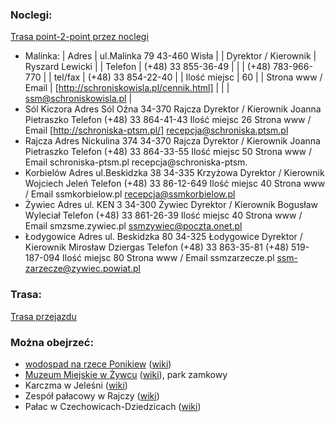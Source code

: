 ### Noclegi:
[Trasa point-2-point przez noclegi](https://maps.openrouteservice.org/directions?n1=49.70712&n2=19.229246&n3=13&a=49.793619,18.789495,49.637751,18.946235,49.520908,19.027039,49.502513,19.097156,49.58232,19.34373,49.728449,19.125429,49.686166,19.210731,49.914745,19.005904&b=1a&c=0&g1=-1&g2=0&h2=3&k1=en-US&k2=km)
- Malinka: 
| Adres | ul.Malinka 79 43-460 Wisła |
| Dyrektor / Kierownik | Ryszard Lewicki |
| Telefon | (+48) 33 855-36-49 |
| | (+48) 783-966-770 |
| tel/fax | (+48) 33 854-22-40 |
| Ilość miejsc | 60 |
| Strona www / Email | [http://schroniskowisla.pl/cennik.html] |
| | ssm@schroniskowisla.pl |
- Sól Kiczora
    Adres 	Sól Oźna 34-370 Rajcza
    Dyrektor / Kierownik 	Joanna Pietraszko
    Telefon 	(+48) 33 864-41-43
    Ilość miejsc 	26
    Strona www / Email 	[http://schroniska-ptsm.pl/]
    recepcja@schroniska.ptsm.pl
- Rajcza
    Adres 	Nickulina 374 34-370 Rajcza
    Dyrektor / Kierownik 	Joanna Pietraszko
    Telefon 	(+48) 33 864-33-55
    Ilość miejsc 	50
    Strona www / Email 	schroniska-ptsm.pl
    recepcja@schroniska-ptsm.
- Korbielów
    Adres 	ul.Beskidzka 38 34-335 Krzyżowa
    Dyrektor / Kierownik 	Wojciech Jeleń
    Telefon 	(+48) 33 86-12-649
    Ilość miejsc 	40
    Strona www / Email 	ssmkorbielow.pl
    recepcja@ssmkorbielow.pl
- Żywiec
    Adres 	ul. KEN 3 34-300 Żywiec
    Dyrektor / Kierownik 	Bogusław Wyleciał
    Telefon 	(+48) 33 861-26-39
    Ilość miejsc 	40
    Strona www / Email 	smzsme.zywiec.pl
    ssmzywiec@poczta.onet.pl
- Łodygowice
    Adres 	ul. Beskidzka 80 34-325 Łodygowice
    Dyrektor / Kierownik 	Mirosław Dziergas
    Telefon 	(+48) 33 863-35-81
    (+48) 519-187-094
    Ilość miejsc 	80
    Strona www / Email 	ssmzarzecze.pl
    ssm-zarzecze@zywiec.powiat.pl

### Trasa:
[Trasa przejazdu](https://maps.openrouteservice.org/directions?n1=49.54256&n2=18.987452&n3=14&a=49.793619,18.789495,49.637751,18.946235,49.624271,18.91142,49.607866,18.923718,49.598147,18.924856,49.520908,19.027039,49.502513,19.097156,49.613199,19.267277,49.58232,19.34373,49.659663,19.309486,49.686166,19.210731,49.728449,19.125429,49.774857,19.201726,49.914745,19.005904&b=1a&c=0&g1=-1&g2=0&h2=3&k1=en-US&k2=km)

### Można obejrzeć:
- [wodospad na rzece Ponikiew](https://www.openstreetmap.org/node/3867926295) ([wiki](https://pl.wikipedia.org/wiki/Ponikwa_(dop%C5%82yw_So%C5%82y)))
- [Muzeum Miejskie w Żywcu](http://www.muzeum-zywiec.pl/) ([wiki](https://pl.wikipedia.org/wiki/Muzeum_Miejskie_w_%C5%BBywcu)), park zamkowy
- Karczma w Jeleśni ([wiki](https://pl.wikipedia.org/wiki/Karczma_w_Jele%C5%9Bni))
- Zespół pałacowy w Rajczy ([wiki](https://pl.wikipedia.org/wiki/Pa%C5%82ac_w_Rajczy))
- Pałac w Czechowicach-Dziedzicach ([wiki](https://pl.wikipedia.org/wiki/Pa%C5%82ac_Kotuli%C5%84skich))
